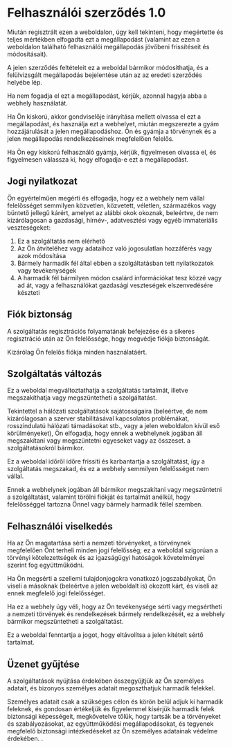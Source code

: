 # Felhasználói szerződés 1.0

Miután regisztrált ezen a weboldalon, úgy kell tekinteni, hogy megértette és teljes mértékben elfogadta ezt a megállapodást (valamint az ezen a weboldalon található felhasználói megállapodás jövőbeni frissítéseit és módosításait).

A jelen szerződés feltételeit ez a weboldal bármikor módosíthatja, és a felülvizsgált megállapodás bejelentése után az az eredeti szerződés helyébe lép.

Ha nem fogadja el ezt a megállapodást, kérjük, azonnal hagyja abba a webhely használatát.

Ha Ön kiskorú, akkor gondviselője irányítása mellett olvassa el ezt a megállapodást, és használja ezt a webhelyet, miután megszerezte a gyám hozzájárulását a jelen megállapodáshoz. Ön és gyámja a törvénynek és a jelen megállapodás rendelkezéseinek megfelelően felelős.

Ha Ön egy kiskorú felhasználó gyámja, kérjük, figyelmesen olvassa el, és figyelmesen válassza ki, hogy elfogadja-e ezt a megállapodást.

## Jogi nyilatkozat

Ön egyértelműen megérti és elfogadja, hogy ez a webhely nem vállal felelősséget semmilyen közvetlen, közvetett, véletlen, származékos vagy büntető jellegű kárért, amelyet az alábbi okok okoznak, beleértve, de nem kizárólagosan a gazdasági, hírnév-, adatvesztési vagy egyéb immateriális veszteségeket:

1. Ez a szolgáltatás nem elérhető
1. Az Ön átviteléhez vagy adataihoz való jogosulatlan hozzáférés vagy azok módosítása
1. Bármely harmadik fél által ebben a szolgáltatásban tett nyilatkozatok vagy tevékenységek
1. A harmadik fél bármilyen módon csalárd információkat tesz közzé vagy ad át, vagy a felhasználókat gazdasági veszteségek elszenvedésére készteti

## Fiók biztonság

A szolgáltatás regisztrációs folyamatának befejezése és a sikeres regisztráció után az Ön felelőssége, hogy megvédje fiókja biztonságát.

Kizárólag Ön felelős fiókja minden használatáért.

## Szolgáltatás változás

Ez a weboldal megváltoztathatja a szolgáltatás tartalmát, illetve megszakíthatja vagy megszüntetheti a szolgáltatást.

Tekintettel a hálózati szolgáltatások sajátosságaira (beleértve, de nem kizárólagosan a szerver stabilitásával kapcsolatos problémákat, rosszindulatú hálózati támadásokat stb., vagy a jelen weboldalon kívül eső körülményeket), Ön elfogadja, hogy ennek a webhelynek jogában áll megszakítani vagy megszüntetni egyeseket vagy az összeset. a szolgáltatásokról bármikor.

Ez a weboldal időről időre frissíti és karbantartja a szolgáltatást, így a szolgáltatás megszakad, és ez a webhely semmilyen felelősséget nem vállal.

Ennek a webhelynek jogában áll bármikor megszakítani vagy megszüntetni a szolgáltatást, valamint törölni fiókját és tartalmát anélkül, hogy felelősséggel tartozna Önnel vagy bármely harmadik féllel szemben.

## Felhasználói viselkedés

Ha az Ön magatartása sérti a nemzeti törvényeket, a törvénynek megfelelően Önt terheli minden jogi felelősség; ez a weboldal szigorúan a törvényi kötelezettségek és az igazságügyi hatóságok követelményei szerint fog együttműködni.

Ha Ön megsérti a szellemi tulajdonjogokra vonatkozó jogszabályokat, Ön viseli a másoknak (beleértve a jelen weboldalt is) okozott kárt, és viseli az ennek megfelelő jogi felelősséget.

Ha ez a webhely úgy véli, hogy az Ön tevékenysége sérti vagy megsértheti a nemzeti törvények és rendelkezések bármely rendelkezését, ez a webhely bármikor megszüntetheti a szolgáltatást.

Ez a weboldal fenntartja a jogot, hogy eltávolítsa a jelen kitételt sértő tartalmat.

## Üzenet gyűjtése

A szolgáltatások nyújtása érdekében összegyűjtjük az Ön személyes adatait, és bizonyos személyes adatait megoszthatjuk harmadik felekkel.

Személyes adatait csak a szükséges célon és körön belül adjuk ki harmadik feleknek, és gondosan értékeljük és figyelemmel kísérjük harmadik felek biztonsági képességeit, megkövetelve tőlük, hogy tartsák be a törvényeket és szabályozásokat, az együttműködési megállapodásokat, és tegyenek megfelelő biztonsági intézkedéseket az Ön személyes adatainak védelme érdekében. .
